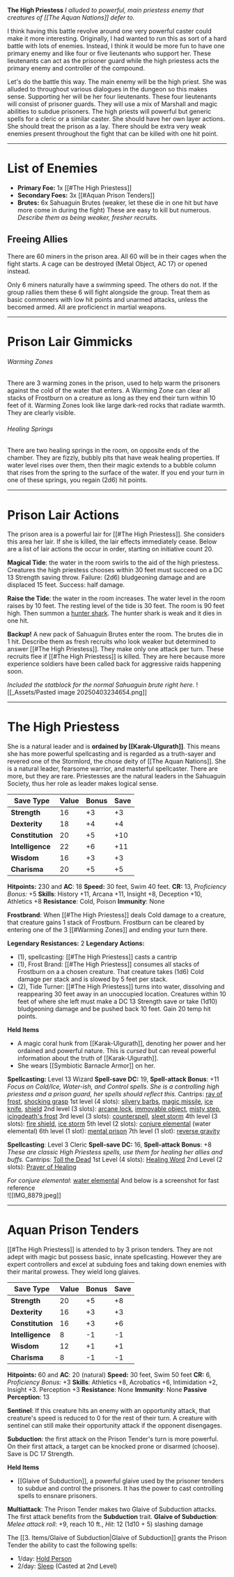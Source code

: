 **The High Priestess**
*I alluded to powerful, main priestess enemy that creatures of [[The Aquan Nations]] defer to.*

I think having this battle revolve around one very powerful caster could make it more interesting. Originally, I had wanted to run this as sort of a hard battle with lots of enemies. Instead, I think it would be more fun to have one primary enemy and like four or five lieutenants who support her. These lieutenants can act as the prisoner guard while the high priestess acts the primary enemy and controller of the compound.

Let's do the battle this way. The main enemy will be the high priest. She was alluded to throughout various dialogues in the dungeon so this makes sense. Supporting her will be her four lieutenants. These four lieutenants will consist of prisoner guards. They will use a mix of Marshall and magic abilities to subdue prisoners. The high priests will powerful but generic spells for a cleric or a similar caster. She should have her own layer actions. She should treat the prison as a lay. There should be extra very weak enemies present throughout the fight that can be killed with one hit point.

_ _ _ _ 
# List of Enemies
- **Primary Foe:** 1x [[#The High Priestess]]
- **Secondary Foes:** 3x [[#Aquan Prison Tenders]]
- **Brutes:** 6x Sahuaguin Brutes (weaker, let these die in one hit but have more come in during the fight) These are easy to kill but numerous. *Describe them as being weaker, fresher recruits.*
## Freeing Allies
There are 60 miners in the prison area. All 60 will be in their cages when the fight starts. A cage can be destroyed (Metal Object, AC 17) or opened instead. 

Only 6 miners naturally have a swimming speed. The others do not. If the group rallies them these 6 will fight alongside the group. Treat them as basic commoners with low hit points and unarmed attacks, unless the becomed armed. All are proficienct in martial weapons. 

_ _ _ _
# Prison Lair Gimmicks
###### Warming Zones
There are 3 warming zones in the prison, used to help warm the prisoners against the cold of the water that enters. A Warming Zone can clear all stacks of Frostburn on a creature as long as they end their turn within 10 feet of it. Warming Zones look like large dark-red rocks that radiate warmth. They are clearly visible. 
###### Healing Springs
There are two healing springs in the room, on opposite ends of the chamber. They are fizzly, bubbly pits that have weak healing properties. If water level rises over them, then their magic extends to a bubble column that rises from the spring to the surface of the water. If you end your turn in one of these springs, you regain (2d6) hit points. 
 _ _ _ _
# Prison Lair Actions
The prison area is a powerful lair for [[#The High Priestess]]. She considers this area her lair. If she is killed, the lair effects immediately cease. Below are a list of lair actions the occur in order, starting on initiative count 20. 

**Magical Tide**: the water in the room swirls to the aid of the high priestess. Creatures the high priestess chooses within 30 feet must succeed on a DC 13 Strength saving throw. Failure: (2d6) bludgeoning damage and are displaced 15 feet. Success: half damage. 

**Raise the Tide**: the water in the room increases. The water level in the room raises by 10 feet. The resting level of the tide is 30 feet. The room is 90 feet high. Then summon a [hunter shark](https://roll20.net/compendium/dnd5e/Hunter%20Shark#content). The hunter shark is weak and it dies in one hit. 

**Backup!** A new pack of Sahuaguin Brutes enter the room. The brutes die in 1 hit. Describe them as fresh recruits who look weaker but determined to answer [[#The High Priestess]]. They make only one attack per turn. These recruits flee if [[#The High Priestess]] is killed. They are here because more experience soldiers have been called back for aggressive raids happening soon. 

*Included the statblock for the normal Sahuaguin brute right here.*
![[_Assets/Pasted image 20250403234654.png]]

_ _ _ _
# The High Priestess
She is a natural leader and is **ordained by [[Karak-Ulgurath]]**. This means she has more powerful spellcasting and is regarded as a truth-sayer and revered one of the Stormlord, the chose deity of [[The Aquan Nations]]. She is a natural leader, fearsome warrior, and masterful spellcaster. There are more, but they are rare. Priestesses are the natural leaders in the Sahuaguin Society, thus her role as leader makes logical sense. 

| Save Type        | **Value** | **Bonus** | **Save** |
| ---------------- | --------- | --------- | -------- |
| **Strength**     | 16        | +3        | +3       |
| **Dexterity**    | 18        | +4        | +4       |
| **Constitution** | 20        | +5        | +10      |
| **Intelligence** | 22        | +6        | +11      |
| **Wisdom**       | 16        | +3        | +3       |
| **Charisma**     | 20        | +5        | +5       |

**Hitpoints:** 230 and **AC**: 18
**Speed:** 30 feet, Swim 40 feet.
**CR:** 13, *Proficiency Bonus:* +5
**Skills**: History +11, Arcana +11, Insight +8, Deception +10, Athletics +8
**Resistance**: Cold, Poison
**Immunity**: None

**Frostbrand**: When [[#The High Priestess]] deals Cold damage to a creature, that creature gains 1 stack of Frostburn. Frostburn can be cleared by entering one of the 3 [[#Warming Zones]] and ending your turn there. 

**Legendary Resistances:** 2
**Legendary Actions:**
- (1), spellcasting: [[#The High Priestess]] casts a cantrip
- (1), Frost Brand: [[#The High Priestess]] consumes all stacks of Frostburn on a a chosen creature. That creature takes (1d6) Cold damage per stack and is slowed by 5 feet per stack. 
- (2), Tide Turner: [[#The High Priestess]] turns into water, dissolving and reappearing 30 feet away in an unoccupied location. Creatures within 10 feet of where she left must make a DC 13 Strength save or take (1d10) bludgeoning damage and be pushed back 10 feet. Gain 20 temp hit points.

**Held Items**
- A magic coral hunk from [[Karak-Ulgurath]], denoting her power and her ordained and powerful nature. This is *cursed* but can reveal powerful information about the truth of [[Karak-Ulgurath]]. 
- She wears [[Symbiotic Barnacle Armor]] on her. 

**Spellcasting:** Level 13 Wizard
**Spell-save DC:** 19, **Spell-attack Bonus**: +11
*Focus on Cold/Ice, Water-ish, and Control spells. She is a controlling high priestess and a prison guard, her spells should reflect this.* 
Cantrips: [ray of frost](https://dnd5e.wikidot.com/spell:ray-of-frost), [shocking grasp](https://dnd5e.wikidot.com/spell:shocking-grasp) 
1st level (4 slots): [silvery barbs](https://dnd5e.wikidot.com/spell:silvery-barbs), [magic missile](https://dnd5e.wikidot.com/spell:magic-missile), [ice knife](https://dnd5e.wikidot.com/spell:ice-knife), [shield](https://dnd5e.wikidot.com/spell:shield)
2nd level (3 slots): [arcane lock](https://dnd5e.wikidot.com/spell:arcane-lock), [immovable object](https://dnd5e.wikidot.com/spell:immovable-object), [misty step](https://dnd5e.wikidot.com/spell:misty-step), [icingdeath's frost](https://dnd5e.wikidot.com/spell:icingdeath-s-frost)
3rd level (3 slots): [counterspell](https://dnd5e.wikidot.com/spell:counterspell), [sleet storm](https://dnd5e.wikidot.com/spell:sleet-storm)
4th level (3 slots): [fire shield](https://dnd5e.wikidot.com/spell:fire-shield), [ice storm](https://dnd5e.wikidot.com/spell:ice-storm)
5th level (2 slots): [conjure elemental](https://dnd5e.wikidot.com/spell:conjure-elemental) (water elemental)
6th level (1 slot): [mental prison](https://dnd5e.wikidot.com/spell:mental-prison)
7th level (1 slot): [reverse gravity](https://dnd5e.wikidot.com/spell:reverse-gravity)

**Spellcasting**: Level 3 Cleric
**Spell-save DC:** 16, **Spell-attack Bonus**: +8
*These are classic High Priestess spells, use them for healing her allies and buffs.*
Cantrips: [Toll the Dead](https://dnd5e.wikidot.com/spell:toll-the-dead) 
1st Level (4 slots): [Healing Word](https://dnd5e.wikidot.com/spell:healing-word)
2nd Level (2 slots): [Prayer of Healing](https://dnd5e.wikidot.com/spell:prayer-of-healing)

*For conjure elemental*: [water elemental](https://roll20.net/compendium/dnd5e/Water%20Elemental#content) 
And below is a screenshot for fast reference  
![[IMG_8879.jpeg]]

_ _ _ _
# Aquan Prison Tenders
[[#The High Priestess]] is attended to by 3 prison tenders. They are not adept with magic but possess basic, innate spellcasting. However they are expert controllers and excel at subduing foes and taking down enemies with their marital prowess. They wield long glaives.

| **Save Type**    | **Value** | **Bonus** | **Save** |
| ---------------- | --------- | --------- | -------- |
| **Strength**     | 20        | +5        | +8       |
| **Dexterity**    | 16        | +3        | +3       |
| **Constitution** | 16        | +3        | +6       |
| **Intelligence** | 8         | -1        | -1       |
| **Wisdom**       | 12        | +1        | +1       |
| **Charisma**     | 8         | -1        | -1       |

**Hitpoints:** 60 and **AC**: 20 (natural)
**Speed:** 30 feet, Swim 50 feet
**CR:** 6, *Proficiency Bonus:* +3
**Skills**: Athletics +8, Acrobatics +6, Intimidation +2, Insight +3. Perception +3
**Resistance**: None
**Immunity**: None
**Passive Perception**: 13

**Sentinel**: If this creature hits an enemy with an opportunity attack, that creature's speed is reduced to 0 for the rest of their turn. A creature with sentinel can still make their opportunity attack if the opponent disengages. 

**Subduction**: the first attack on the Prison Tender's turn is more powerful. On their first attack, a target can be knocked prone or disarmed (choose). Save is DC 17 Strength. 

**Held Items**
- [[Glaive of Subduction]], a powerful glaive used by the prisoner tenders to subdue and control the prisoners. It has the power to cast controlling spells to ensnare prisoners. 

**Multiattack**: The Prison Tender makes two Glaive of Subduction attacks. The first attack benefits from the **Subduction** trait. 
**Glaive of Subduction**: *Melee attack roll*: +9, reach 10 ft., *Hit*: 12 (1d10 + 5) slashing damage

The [[3. Items/Glaive of Subduction|Glaive of Subduction]] grants the Prison Tender the ability to cast the following spells:
 - 1/day: [Hold Person](https://dnd5e.wikidot.com/spell:hold-person)
- 2/day: [Sleep](https://dnd5e.wikidot.com/spell:sleep) (Casted at 2nd Level)